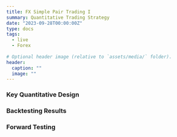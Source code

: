 ```yaml
---
title: FX Simple Pair Trading I
summary: Quantitative Trading Strategy
date: "2023-09-28T00:00:00Z"
type: docs
tags: 
  - live
  - Forex
    
# Optional header image (relative to `assets/media/` folder).
header:
  caption: ""
  image: ""
---
```


<div style="font-size: 14px;">

### Key Quantitative Design

### Backtesting Results

### Forward Testing

</div>
